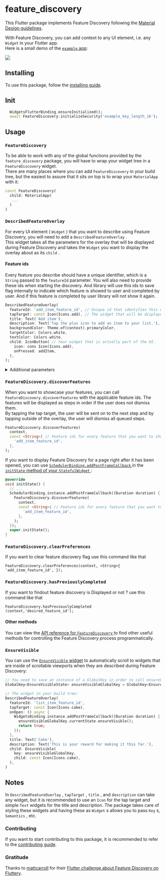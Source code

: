 # feature_discovery

This Flutter package implements Feature Discovery following the [Material Design guidelines](https://material.io/archive/guidelines/growth-communications/feature-discovery.html).  

With Feature Discovery, you can add context to any UI element, i.e. any `Widget` in your Flutter app.  
Here is a small demo of the [ `example` app](https://pub.dev/packages/feature_discovery#-example-tab-):

[![](https://media.giphy.com/media/TJlOkURETOPiucHNRC/giphy.gif)](https://media.giphy.com/media/TJlOkURETOPiucHNRC/giphy.gif)

## Installing

To use this package, follow the [installing guide](https://pub.dev/packages/feature_discovery#-installing-tab-).

## Init

```dart
  WidgetsFlutterBinding.ensureInitialized();
  await FeatureDiscovery.initializeSecurity('example_key_length_16');
```

## Usage

### `FeatureDiscovery` 

To be able to work with any of the global functions provided by the `feature_discovery` package, you will have to wrap your widget tree in a `FeatureDiscovery` widget.    
There are many places where you can add `FeatureDiscovery` in your build tree, but the easiest to assure that it sits on top is to wrap your `MaterialApp` with it:

``` dart
const FeatureDiscovery(
  child: MaterialApp(
   ...
  )
)
```

### `DescribedFeatureOverlay` 

For every UI element ( `Widget` ) that you want to describe using Feature Discovery, you will need to add a `DescribedFeatureOverlay` .  
This widget takes all the parameters for the overlay that will be displayed during Feature Discovery and takes the `Widget` you want to display the overlay about as its `child` .

#### Feature ids

Every feature you describe should have a unique identifier, which is a `String` passed to the `featureId` parameter. You will also need to provide these ids when starting the discovery.
And library will use this ids to save flag internally to indicate which feature is showed to user and completed by user.
And if this feature is completed by user library will not show it again.

``` dart
DescribedFeatureOverlay(
  featureId: 'add_item_feature_id', // Unique id that identifies this overlay.
  tapTarget: const Icon(Icons.add), // The widget that will be displayed as the tap target.
  title: Text('Add item'),
  description: Text('Tap the plus icon to add an item to your list.'),
  backgroundColor: Theme.of(context).primaryColor,
  targetColor: Colors.white,
  textColor: Colors.white,
  child: IconButton( // Your widget that is actually part of the UI.
    icon: cons Icon(Icons.add),
    onPressed: addItem,
  ),
);
```

<details>
<summary>Additional parameters</summary>

#### `contentLocation` 

This is `ContentLocation.trivial` by default, however, the package cannot always determine the correct placement for the overlay. In those cases, you can provide either of these two:

 * `ContentLocation.below` : Text is displayed below the target.
  
 * `ContentLocation.above` : Text is displayed above the target.

#### `onComplete` 

``` dart
   onComplete: () async {
    // Executed when the tap target is tapped. The overlay will not close before
    // this function returns and after that, the next step will be opened.
    print('Target tapped.');
    // You can prevent completion by returning false.
    return true;
  },
```

#### `onDismiss` 

``` dart
  onDismiss: () async {
    // Called when the user taps outside of the overlay, trying to dismiss it.
    print('Overlay dismissed.');
    // You can prevent dismissal by returning false.
    return true;
  },
```

#### `onOpen` 

``` dart
  onOpen: () async {
    // This callback is called before the overlay is displayed.
    print('The overlay is about to be displayed.');
    // If you return false, the overlay will not be opened and the next step
    // will be attempted to open.
    return true;
  },
```

#### `enablePulsingAnimation` 

This is set to `true` by default, but you can disable the pulsing animation about the tap target by setting this to `false` .

#### `allowShowingDuplicate` 

If multiple `DescribedFeatureOverlay` s have the same `featureId` , they will interfere with each other during discovery and if you want to display multiple overlays at the same time, you will have to set `allowShowingDuplicate` to `true` for all of them.

### `barrierDismissible` 

This is set to `true` by default, but you can disable "dissmiss overlay on touch outside" by setting this to `false` .

#### `overflowMode` 

This is `OverflowMode.ignore` by default, which will simply render the content you pass to `title` and `description` , even if it overflows the background area, i.e. the circle of the overlay. Alternatively, you can specify any of the following if you desire different behavior:

 * `OverflowMode.clipContent` will clip any content that is outside of the inner area (the background's circle).
 
 * `OverflowMode.extendBackground` will expand the background circle if necessary.
 
 * `OverflowMode.wrapBackground` will expand the background circle if necessary, but also shrink it if the content is smaller than the default background size. 

</details>

### `FeatureDiscovery.discoverFeatures` 

When you want to showcase your features, you can call `FeatureDiscovery.discoverFeatures` with the applicable feature ids. The features will be displayed as steps in order if the user does not dismiss them.  
By tapping the tap target, the user will be sent on to the next step and by tapping outside of the overlay, the user will dismiss all queued steps.

``` dart
FeatureDiscovery.discoverFeatures(
  context,
  const <String>{ // Feature ids for every feature that you want to showcase in order.
    'add_item_feature_id',
  },
);
```

If you want to display Feature Discovery for a page right after it has been opened, you can use [ `SchedulerBinding.addPostFrameCallback` ](https://api.flutter.dev/flutter/scheduler/SchedulerBinding/addPostFrameCallback.html) in the [ `initState` method of your `StatefulWidget` ](https://api.flutter.dev/flutter/widgets/State/initState.html):

``` dart
@override
void initState() {
  // ...
  SchedulerBinding.instance.addPostFrameCallback((Duration duration) {
    FeatureDiscovery.discoverFeatures(
      context,
      const <String>{ // Feature ids for every feature that you want to showcase in order.
        'add_item_feature_id',
      },
    ); 
  });
  super.initState();
}
```

### `FeatureDiscovery.clearPreferences` 

If you want to clear feature discovery flag use this command like that

``` 
FeatureDiscovery.clearPreferences(context, <String>{ 'add_item_feature_id', });
```

### `FeatureDiscovery.hasPreviouslyCompleted` 

If you want to findout feature discovery is Displayed or not ? use this command like that

``` 
FeatureDiscovery.hasPreviouslyCompleted (context,'desired_feature_id');
```

#### Other methods

You can view the [API reference for `FeatureDiscovery` ](https://pub.dev/documentation/feature_discovery/latest/feature_discovery/FeatureDiscovery-class.html#static-methods) to find other useful methods for controlling the Feature Discovery process programmatically.

### `EnsureVisible` 

You can use the [ `EnsureVisible` widget](https://pub.dev/documentation/feature_discovery/latest/feature_discovery/EnsureVisible-class.html) to automatically scroll to widgets that are inside of scrollable viewports when they are described during Feature Discovery:

``` dart
// You need to save an instance of a GlobalKey in order to call ensureVisible in onOpen.
GlobalKey<EnsureVisibleState> ensureVisibleGlobalKey = GlobalKey<EnsureVisibleState>();

// The widget in your build tree:
DescribedFeatureOverlay(
  featureId: 'list_item_feature_id',
  tapTarget: const Icon(Icons.cake),
  onOpen: () async {
    WidgetsBinding.instance.addPostFrameCallback((Duration duration) {
      ensureVisibleGlobalKey.currentState.ensureVisible();
      return true;
    });
  },
  title: Text('Cake'),
  description: Text('This is your reward for making it this far.'),
  child: EnsureVisible(
    key: ensureVisibleGlobalKey,
    child: const Icon(Icons.cake),
  ),
)
```

## Notes

In `DescribedFeatureOverlay` , `tapTarget` , `title` , and `description` can take any widget, but it is recommended to use an `Icon` for the tap target and simple `Text` widgets for the title and description. The package takes care of styling these widgets and having these as `Widget` s allows you to pass `Key` s, `Semantics` , etc.

### Contributing

If you want to start contributing to this package, it is recommended to refer to the [contributing guide](https://github.com/ayalma/feature_discovery/blob/master/CONTRIBUTING.md).

### Gratitude 

Thanks to [mattcarroll](https://medium.com/@mattcarroll) for their [Flutter challenge about Feature Discovery on Fluttery](https://youtu.be/Xm0ELlBtNWM).
